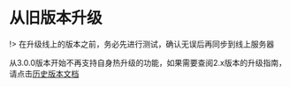 # 从旧版本升级

!> 在升级线上的版本之前，务必先进行测试，确认无误后再同步到线上服务器

从3.0.0版本开始不再支持自身热升级的功能，如果需要查阅2.x版本的升级指南，请点击[历史版本文档](历史版本文档.md)
